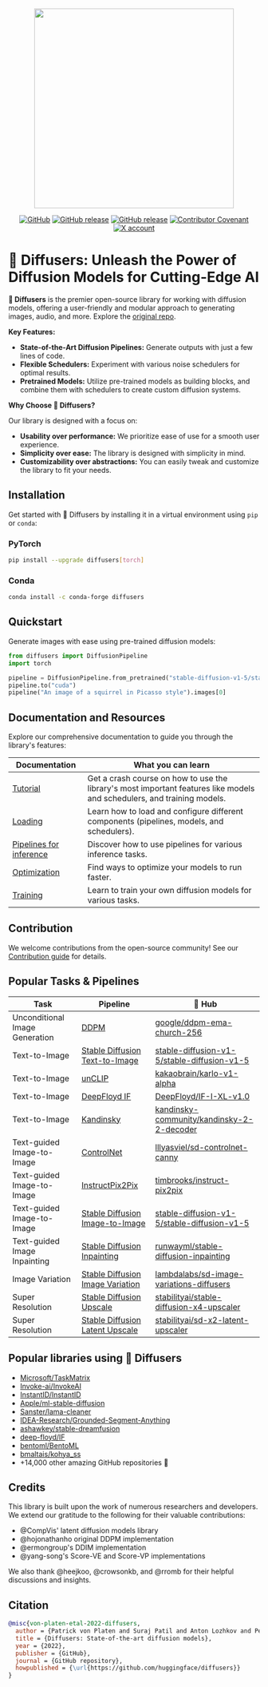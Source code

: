<!--
Copyright 2022 - The HuggingFace Team. All rights reserved.

Licensed under the Apache License, Version 2.0 (the "License");
you may not use this file except in compliance with the License.
You may obtain a copy of the License at

    http://www.apache.org/licenses/LICENSE-2.0

Unless required by applicable law or agreed to in writing, software
distributed under the License is distributed on an "AS IS" BASIS,
WITHOUT WARRANTIES OR CONDITIONS OF ANY KIND, either express or implied.
See the License for the specific language governing permissions and
limitations under the License.
-->

<p align="center">
    <br>
    <img src="https://raw.githubusercontent.com/huggingface/diffusers/main/docs/source/en/imgs/diffusers_library.jpg" width="400"/>
    <br>
<p>
<p align="center">
    <a href="https://github.com/huggingface/diffusers/blob/main/LICENSE"><img alt="GitHub" src="https://img.shields.io/github/license/huggingface/datasets.svg?color=blue"></a>
    <a href="https://github.com/huggingface/diffusers/releases"><img alt="GitHub release" src="https://img.shields.io/github/release/huggingface/diffusers.svg"></a>
    <a href="https://pepy.tech/project/diffusers"><img alt="GitHub release" src="https://static.pepy.tech/badge/diffusers/month"></a>
    <a href="CODE_OF_CONDUCT.md"><img alt="Contributor Covenant" src="https://img.shields.io/badge/Contributor%20Covenant-2.1-4baaaa.svg"></a>
    <a href="https://twitter.com/diffuserslib"><img alt="X account" src="https://img.shields.io/twitter/url/https/twitter.com/diffuserslib.svg?style=social&label=Follow%20%40diffuserslib"></a>
</p>

# 🤗 Diffusers: Unleash the Power of Diffusion Models for Cutting-Edge AI

**🤗 Diffusers** is the premier open-source library for working with diffusion models, offering a user-friendly and modular approach to generating images, audio, and more.  Explore the [original repo](https://github.com/huggingface/diffusers).

**Key Features:**

*   **State-of-the-Art Diffusion Pipelines:** Generate outputs with just a few lines of code.
*   **Flexible Schedulers:** Experiment with various noise schedulers for optimal results.
*   **Pretrained Models:** Utilize pre-trained models as building blocks, and combine them with schedulers to create custom diffusion systems.

**Why Choose 🤗 Diffusers?**

Our library is designed with a focus on:

*   **Usability over performance:** We prioritize ease of use for a smooth user experience.
*   **Simplicity over ease:** The library is designed with simplicity in mind.
*   **Customizability over abstractions:** You can easily tweak and customize the library to fit your needs.

## Installation

Get started with 🤗 Diffusers by installing it in a virtual environment using `pip` or `conda`:

### PyTorch

```bash
pip install --upgrade diffusers[torch]
```

### Conda

```sh
conda install -c conda-forge diffusers
```

## Quickstart

Generate images with ease using pre-trained diffusion models:

```python
from diffusers import DiffusionPipeline
import torch

pipeline = DiffusionPipeline.from_pretrained("stable-diffusion-v1-5/stable-diffusion-v1-5", torch_dtype=torch.float16)
pipeline.to("cuda")
pipeline("An image of a squirrel in Picasso style").images[0]
```

## Documentation and Resources

Explore our comprehensive documentation to guide you through the library's features:

| Documentation                                                    | What you can learn                                                                                                                                                                          |
| ---------------------------------------------------------------- | ------------------------------------------------------------------------------------------------------------------------------------------------------------------------------------------- |
| [Tutorial](https://huggingface.co/docs/diffusers/tutorials/tutorial_overview)                                                             | Get a crash course on how to use the library's most important features like models and schedulers, and training models. |
| [Loading](https://huggingface.co/docs/diffusers/using-diffusers/loading)                                                              | Learn how to load and configure different components (pipelines, models, and schedulers).                                   |
| [Pipelines for inference](https://huggingface.co/docs/diffusers/using-diffusers/overview_techniques)                                            | Discover how to use pipelines for various inference tasks.                                                            |
| [Optimization](https://huggingface.co/docs/diffusers/optimization/fp16)                                                       | Find ways to optimize your models to run faster.                                                                             |
| [Training](https://huggingface.co/docs/diffusers/training/overview) | Learn to train your own diffusion models for various tasks.                                                                                                                                |

## Contribution

We welcome contributions from the open-source community!  See our [Contribution guide](https://github.com/huggingface/diffusers/blob/main/CONTRIBUTING.md) for details.

## Popular Tasks & Pipelines

| Task                      | Pipeline                                                                                                           | 🤗 Hub                                                                                                                                       |
| ------------------------- | ------------------------------------------------------------------------------------------------------------------ | ------------------------------------------------------------------------------------------------------------------------------------------- |
| Unconditional Image Generation | [DDPM](https://huggingface.co/docs/diffusers/api/pipelines/ddpm)                                                      | [google/ddpm-ema-church-256](https://huggingface.co/google/ddpm-ema-church-256)                                                                           |
| Text-to-Image             | [Stable Diffusion Text-to-Image](https://huggingface.co/docs/diffusers/api/pipelines/stable_diffusion/text2img)            | [stable-diffusion-v1-5/stable-diffusion-v1-5](https://huggingface.co/stable-diffusion-v1-5/stable-diffusion-v1-5)                                 |
| Text-to-Image             | [unCLIP](https://huggingface.co/docs/diffusers/api/pipelines/unclip)                                                     | [kakaobrain/karlo-v1-alpha](https://huggingface.co/kakaobrain/karlo-v1-alpha)                                                                       |
| Text-to-Image             | [DeepFloyd IF](https://huggingface.co/docs/diffusers/api/pipelines/deepfloyd_if)                                           | [DeepFloyd/IF-I-XL-v1.0](https://huggingface.co/DeepFloyd/IF-I-XL-v1.0)                                                                             |
| Text-to-Image             | [Kandinsky](https://huggingface.co/docs/diffusers/api/pipelines/kandinsky)                                                | [kandinsky-community/kandinsky-2-2-decoder](https://huggingface.co/kandinsky-community/kandinsky-2-2-decoder)                                          |
| Text-guided Image-to-Image | [ControlNet](https://huggingface.co/docs/diffusers/api/pipelines/controlnet)                                           | [lllyasviel/sd-controlnet-canny](https://huggingface.co/lllyasviel/sd-controlnet-canny)                                                                   |
| Text-guided Image-to-Image | [InstructPix2Pix](https://huggingface.co/docs/diffusers/api/pipelines/pix2pix)                                           | [timbrooks/instruct-pix2pix](https://huggingface.co/timbrooks/instruct-pix2pix)                                                                       |
| Text-guided Image-to-Image | [Stable Diffusion Image-to-Image](https://huggingface.co/docs/diffusers/api/pipelines/stable_diffusion/img2img)        | [stable-diffusion-v1-5/stable-diffusion-v1-5](https://huggingface.co/stable-diffusion-v1-5/stable-diffusion-v1-5)                                 |
| Text-guided Image Inpainting | [Stable Diffusion Inpainting](https://huggingface.co/docs/diffusers/api/pipelines/stable_diffusion/inpaint)           | [runwayml/stable-diffusion-inpainting](https://huggingface.co/runwayml/stable-diffusion-inpainting)                                                 |
| Image Variation           | [Stable Diffusion Image Variation](https://huggingface.co/docs/diffusers/api/pipelines/stable_diffusion/image_variation) | [lambdalabs/sd-image-variations-diffusers](https://huggingface.co/lambdalabs/sd-image-variations-diffusers)                                           |
| Super Resolution          | [Stable Diffusion Upscale](https://huggingface.co/docs/diffusers/api/pipelines/stable_diffusion/upscale)                  | [stabilityai/stable-diffusion-x4-upscaler](https://huggingface.co/stabilityai/stable-diffusion-x4-upscaler)                                         |
| Super Resolution          | [Stable Diffusion Latent Upscale](https://huggingface.co/docs/diffusers/api/pipelines/stable_diffusion/latent_upscale)    | [stabilityai/sd-x2-latent-upscaler](https://huggingface.co/stabilityai/sd-x2-latent-upscaler)                                                       |

## Popular libraries using 🧨 Diffusers

*   [Microsoft/TaskMatrix](https://github.com/microsoft/TaskMatrix)
*   [Invoke-ai/InvokeAI](https://github.com/invoke-ai/InvokeAI)
*   [InstantID/InstantID](https://github.com/InstantID/InstantID)
*   [Apple/ml-stable-diffusion](https://github.com/apple/ml-stable-diffusion)
*   [Sanster/lama-cleaner](https://github.com/Sanster/lama-cleaner)
*   [IDEA-Research/Grounded-Segment-Anything](https://github.com/IDEA-Research/Grounded-Segment-Anything)
*   [ashawkey/stable-dreamfusion](https://github.com/ashawkey/stable-dreamfusion)
*   [deep-floyd/IF](https://github.com/deep-floyd/IF)
*   [bentoml/BentoML](https://github.com/bentoml/BentoML)
*   [bmaltais/kohya_ss](https://github.com/bmaltais/kohya_ss)
*   +14,000 other amazing GitHub repositories 💪

## Credits

This library is built upon the work of numerous researchers and developers. We extend our gratitude to the following for their valuable contributions:

*   @CompVis' latent diffusion models library
*   @hojonathanho original DDPM implementation
*   @ermongroup's DDIM implementation
*   @yang-song's Score-VE and Score-VP implementations

We also thank @heejkoo, @crowsonkb, and @rromb for their helpful discussions and insights.

## Citation

```bibtex
@misc{von-platen-etal-2022-diffusers,
  author = {Patrick von Platen and Suraj Patil and Anton Lozhkov and Pedro Cuenca and Nathan Lambert and Kashif Rasul and Mishig Davaadorj and Dhruv Nair and Sayak Paul and William Berman and Yiyi Xu and Steven Liu and Thomas Wolf},
  title = {Diffusers: State-of-the-art diffusion models},
  year = {2022},
  publisher = {GitHub},
  journal = {GitHub repository},
  howpublished = {\url{https://github.com/huggingface/diffusers}}
}
```